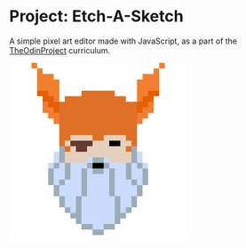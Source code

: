 # Project: Etch-A-Sketch
A simple pixel art editor made with JavaScript, as a part of the [TheOdinProject](https://www.theodinproject.com/) curriculum.

![odin.png](https://github.com/branko-stankovic/etch-a-sketch/blob/main/odin.png)

